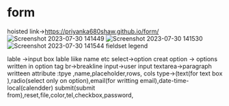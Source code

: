 # form
hoisted link->https://priyanka680shaw.github.io/form/
![Screenshot 2023-07-30 141449](https://github.com/priyanka680shaw/form/assets/96192066/ccb13a9f-0833-4830-99d9-bfdba047b8bd)
![Screenshot 2023-07-30 141530](https://github.com/priyanka680shaw/form/assets/96192066/49735650-8234-48e9-a5f8-7463ba3877d4)
![Screenshot 2023-07-30 141544](https://github.com/priyanka680shaw/form/assets/96192066/e8996d6e-d11f-4065-afb4-12d1604ef613)
fieldset
legend

lable ->input box lable liike name etc
select->option creat
option -> options written in option tag
br->breakline
input->user  input
textarea->paragraph writteen
attribute :tpye ,name,placeholder,rows, cols
type->(text(for text box ),radio(select only  on option),email(for writting email),date-time-local(calendder) submit(submit  from),reset,file,color,tel,checkbox,password,
